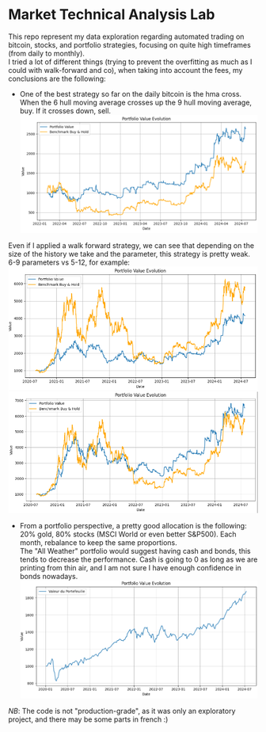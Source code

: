 # Market Technical Analysis Lab 
This repo represent my data exploration regarding automated trading on bitcoin, stocks, and portfolio strategies, focusing on quite high timeframes (from daily to monthly).   
I tried a lot of different things (trying to prevent the overfitting as much as I could with walk-forward and co), when taking into account the fees, my conclusions are the following:
- One of the best strategy so far on the daily bitcoin is the hma cross. When the 6 hull moving average crosses up the 9 hull moving average, buy. If it crosses down, sell.
![alt text](images/image.png)

Even if I applied a walk forward strategy, we can see that depending on the size of the history we take and the parameter, this strategy is pretty weak. 6-9 parameters vs 5-12, for example:
![alt text](images/image3.png)
![alt text](images/image4.png)

- From a portfolio perspective, a pretty good allocation is the following: 20% gold, 80% stocks (MSCI World or even better S&P500). Each month, rebalance to keep the same proportions.   
The "All Weather" portfolio would suggest having cash and bonds, this tends to decrease the performance. Cash is going to 0 as long as we are printing from thin air, and I am not sure I have enough confidence in bonds nowadays.
![alt text](images/image-1.png)

*NB*: The code is not "production-grade", as it was only an exploratory project, and there may be some parts in french :)

